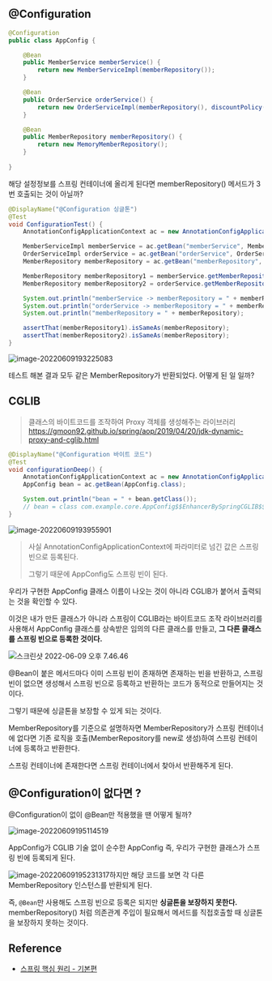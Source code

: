 ## @Configuration 

```java
@Configuration
public class AppConfig {

    @Bean
    public MemberService memberService() {
        return new MemberServiceImpl(memberRepository());
    }

    @Bean
    public OrderService orderService() {
        return new OrderServiceImpl(memberRepository(), discountPolicy());
    }

    @Bean
    public MemberRepository memberRepository() {
        return new MemoryMemberRepository();
    }
    
}
```

해당 설정정보를 스프링 컨테이너에 올리게 된다면 memberRepository() 메서드가 3번 호출되는 것이 아닐까?



```java
@DisplayName("@Configuration 싱글톤")
@Test
void ConfigurationTest() {
    AnnotationConfigApplicationContext ac = new AnnotationConfigApplicationContext(AppConfig.class);

    MemberServiceImpl memberService = ac.getBean("memberService", MemberServiceImpl.class);
    OrderServiceImpl orderService = ac.getBean("orderService", OrderServiceImpl.class);
    MemberRepository memberRepository = ac.getBean("memberRepository", MemberRepository.class);

    MemberRepository memberRepository1 = memberService.getMemberRepository();
    MemberRepository memberRepository2 = orderService.getMemberRepository();

    System.out.println("memberService -> memberRepository = " + memberRepository1);
    System.out.println("orderService -> memberRepository = " + memberRepository2);
    System.out.println("memberRepository = " + memberRepository);

    assertThat(memberRepository1).isSameAs(memberRepository);
    assertThat(memberRepository2).isSameAs(memberRepository);
}
```

![image-20220609193225083](https://tva1.sinaimg.cn/large/e6c9d24egy1h3268fuy35j211e05hwfs.jpg)

테스트 해본 결과 모두 같은 MemberRepository가 반환되었다. 어떻게 된 일 일까?



## CGLIB 

> 클래스의 바이트코드를 조작하여 Proxy 객체를 생성해주는 라이브러리
> https://gmoon92.github.io/spring/aop/2019/04/20/jdk-dynamic-proxy-and-cglib.html

```java
@DisplayName("@Configuration 바이트 코드")
@Test
void configurationDeep() {
    AnnotationConfigApplicationContext ac = new AnnotationConfigApplicationContext(AppConfig.class);
    AppConfig bean = ac.getBean(AppConfig.class);

    System.out.println("bean = " + bean.getClass());
    // bean = class com.example.core.AppConfig$$EnhancerBySpringCGLIB$$3f4dfc3a
}
```

![image-20220609193955901](../../../../../Library/Application%20Support/typora-user-images/image-20220609193955901.png)

> 사실 AnnotationConfigApplicationContext에 파라미터로 넘긴 값은 스프링 빈으로 등록된다. 
>
> 그렇기 때문에 AppConfig도 스프링 빈이 된다.

우리가 구현한 AppConfig 클래스 이름이 나오는 것이 아니라 CGLIB가 붙어서 출력되는 것을 확인할 수 있다. 

이것은 내가 만든 클래스가 아니라 스프링이 CGLIB라는 바이트코드 조작 라이브러리를 사용해서 AppConfig 클래스를 상속받은 임의의 다른 클래스를 만들고, **그 다른 클래스를 스프링 빈으로 등록한 것이다.**



![스크린샷 2022-06-09 오후 7.46.46](https://tva1.sinaimg.cn/large/e6c9d24egy1h326ndf7avj21kl0u0tas.jpg)

@Bean이 붙은 메서드마다 이미 스프링 빈이 존재하면 존재하는 빈을 반환하고, 스프링 빈이 없으면 생성해서 스프링 빈으로 등록하고 반환하는 코드가 동적으로 만들어지는 것이다. 

그렇기 때문에 싱글톤을 보장할 수 있게 되는 것이다. 

MemberRepository를 기준으로 설명하자면 MemberRepository가 스프링 컨테이너에 없다면 기존 로직을 호출(MemberRepository를 new로 생성)하여 스프링 컨테이너에 등록하고 반환한다.

 스프링 컨테이너에 존재한다면 스프링 컨테이너에서 찾아서 반환해주게 된다.



## @Configuration이 없다면 ?

@Configuration이 없이 @Bean만 적용했을 땐 어떻게 될까? 

![image-20220609195114519](https://tva1.sinaimg.cn/large/e6c9d24egy1h326rz7qhij20hs03k0t1.jpg)

AppConfig가 CGLIB 기술 없이 순수한 AppConfig 즉, 우리가 구현한 클래스가 스프링 빈에 등록되게 된다. 



![image-20220609195231317](https://tva1.sinaimg.cn/large/e6c9d24egy1h326tbky0gj211l0fyjvf.jpg)하지만 해당 코드를 보면 각 다른 MemberRepository 인스턴스를 반환되게 된다. 

즉, `@Bean`만 사용해도 스프링 빈으로 등록은 되지만 **싱글톤을 보장하지 못한다.** memberRepository() 처럼 의존관계 주입이 필요해서 메서드를 직접호출할 때 싱글톤을 보장하지 못하는 것이다.



## Reference 

- [스프링 핵심 원리 - 기본편](https://www.inflearn.com/course/%EC%8A%A4%ED%94%84%EB%A7%81-%ED%95%B5%EC%8B%AC-%EC%9B%90%EB%A6%AC-%EA%B8%B0%EB%B3%B8%ED%8E%B8/dashboard)
